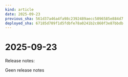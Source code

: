 ```yaml
---
kind: article
date: 2025-09-23
previous_sha: 561d37a46a4fa98c2392489aecc5096585e884d7
deployed_sha: 67185d709f1d5fdbfe78a0241b2c860f3e87bbdb
---
```


# 2025-09-23

Release notes:

Geen release notes
